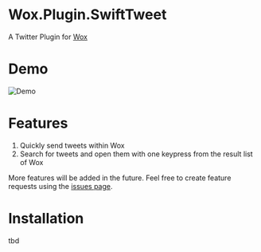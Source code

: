 # Wox.Plugin.SwiftTweet 
A Twitter Plugin for [Wox](https://github.com/Wox-launcher/Wox)

Demo
=========

![Demo](https://github.com/NCiher/Wox.Plugin.SwiftTweet/blob/Update-readme/Resources/SwiftTweet%20Demo%20compressed.gif)

Features
=========
1. Quickly send tweets within Wox
2. Search for tweets and open them with one keypress from the result list of Wox

More features will be added in the future. Feel free to create feature requests using the [issues page](https://github.com/NCiher/Wox.Plugin.SwiftTweet/issues).

Installation
=========

tbd
